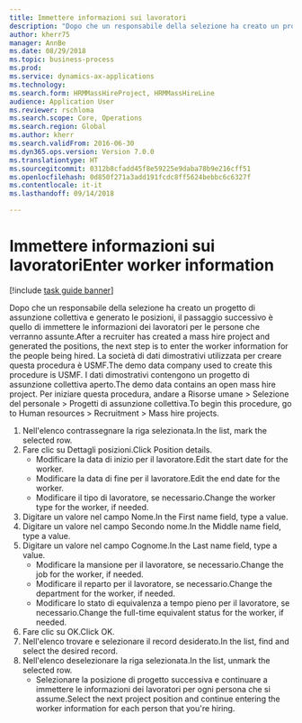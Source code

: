 ```yaml
--- 
title: Immettere informazioni sui lavoratori
description: "Dopo che un responsabile della selezione ha creato un progetto di assunzione collettiva e generato le posizioni, il passaggio successivo è quello di immettere le informazioni dei lavoratori per le persone che verranno assunte."
author: kherr75
manager: AnnBe
ms.date: 08/29/2018
ms.topic: business-process
ms.prod: 
ms.service: dynamics-ax-applications
ms.technology: 
ms.search.form: HRMMassHireProject, HRMMassHireLine
audience: Application User
ms.reviewer: rschloma
ms.search.scope: Core, Operations
ms.search.region: Global
ms.author: kherr
ms.search.validFrom: 2016-06-30
ms.dyn365.ops.version: Version 7.0.0
ms.translationtype: HT
ms.sourcegitcommit: 0312b8cfadd45f8e59225e9daba78b9e216cff51
ms.openlocfilehash: 0d850f271a3add191fcdc8ff5624bebbc6c6327f
ms.contentlocale: it-it
ms.lasthandoff: 09/14/2018

---
```

# <a name="enter-worker-information"></a><span data-ttu-id="4446c-103">Immettere informazioni sui lavoratori</span><span class="sxs-lookup"><span data-stu-id="4446c-103">Enter worker information</span></span>

[!include [task guide banner](../../includes/task-guide-banner.md)]

<span data-ttu-id="4446c-104">Dopo che un responsabile della selezione ha creato un progetto di assunzione collettiva e generato le posizioni, il passaggio successivo è quello di immettere le informazioni dei lavoratori per le persone che verranno assunte.</span><span class="sxs-lookup"><span data-stu-id="4446c-104">After a recruiter has created a mass hire project and generated the positions, the next step is to enter the worker information for the people being hired.</span></span> <span data-ttu-id="4446c-105">La società di dati dimostrativi utilizzata per creare questa procedura è USMF.</span><span class="sxs-lookup"><span data-stu-id="4446c-105">The demo data company used to create this procedure is USMF.</span></span> <span data-ttu-id="4446c-106">I dati dimostrativi contengono un progetto di assunzione collettiva aperto.</span><span class="sxs-lookup"><span data-stu-id="4446c-106">The demo data contains an open mass hire project.</span></span> <span data-ttu-id="4446c-107">Per iniziare questa procedura, andare a Risorse umane > Selezione del personale > Progetti di assunzione collettiva.</span><span class="sxs-lookup"><span data-stu-id="4446c-107">To begin this procedure, go to Human resources > Recruitment > Mass hire projects.</span></span>

1. <span data-ttu-id="4446c-108">Nell'elenco contrassegnare la riga selezionata.</span><span class="sxs-lookup"><span data-stu-id="4446c-108">In the list, mark the selected row.</span></span>
2. <span data-ttu-id="4446c-109">Fare clic su Dettagli posizioni.</span><span class="sxs-lookup"><span data-stu-id="4446c-109">Click Position details.</span></span>
    * <span data-ttu-id="4446c-110">Modificare la data di inizio per il lavoratore.</span><span class="sxs-lookup"><span data-stu-id="4446c-110">Edit the start date for the worker.</span></span>  
    * <span data-ttu-id="4446c-111">Modificare la data di fine per il lavoratore.</span><span class="sxs-lookup"><span data-stu-id="4446c-111">Edit the end date for the worker.</span></span>  
    * <span data-ttu-id="4446c-112">Modificare il tipo di lavoratore, se necessario.</span><span class="sxs-lookup"><span data-stu-id="4446c-112">Change the worker type for the worker, if needed.</span></span>  
3. <span data-ttu-id="4446c-113">Digitare un valore nel campo Nome.</span><span class="sxs-lookup"><span data-stu-id="4446c-113">In the First name field, type a value.</span></span>
4. <span data-ttu-id="4446c-114">Digitare un valore nel campo Secondo nome.</span><span class="sxs-lookup"><span data-stu-id="4446c-114">In the Middle name field, type a value.</span></span>
5. <span data-ttu-id="4446c-115">Digitare un valore nel campo Cognome.</span><span class="sxs-lookup"><span data-stu-id="4446c-115">In the Last name field, type a value.</span></span>
    * <span data-ttu-id="4446c-116">Modificare la mansione per il lavoratore, se necessario.</span><span class="sxs-lookup"><span data-stu-id="4446c-116">Change the job for the worker, if needed.</span></span>  
    * <span data-ttu-id="4446c-117">Modificare il reparto per il lavoratore, se necessario.</span><span class="sxs-lookup"><span data-stu-id="4446c-117">Change the department for the worker, if needed.</span></span>  
    * <span data-ttu-id="4446c-118">Modificare lo stato di equivalenza a tempo pieno per il lavoratore, se necessario.</span><span class="sxs-lookup"><span data-stu-id="4446c-118">Change the full-time equivalent status for the worker, if needed.</span></span>  
6. <span data-ttu-id="4446c-119">Fare clic su OK.</span><span class="sxs-lookup"><span data-stu-id="4446c-119">Click OK.</span></span>
7. <span data-ttu-id="4446c-120">Nell'elenco trovare e selezionare il record desiderato.</span><span class="sxs-lookup"><span data-stu-id="4446c-120">In the list, find and select the desired record.</span></span>
8. <span data-ttu-id="4446c-121">Nell'elenco deselezionare la riga selezionata.</span><span class="sxs-lookup"><span data-stu-id="4446c-121">In the list, unmark the selected row.</span></span>
    * <span data-ttu-id="4446c-122">Selezionare la posizione di progetto successiva e continuare a immettere le informazioni dei lavoratori per ogni persona che si assume.</span><span class="sxs-lookup"><span data-stu-id="4446c-122">Select the next project position and continue entering the worker information for each person that you're hiring.</span></span>  


